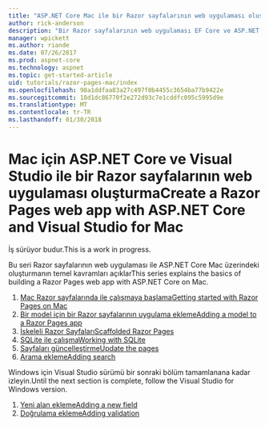 ```yaml
---
title: "ASP.NET Core Mac ile bir Razor sayfalarının web uygulaması oluşturma"
author: rick-anderson
description: "Bir Razor sayfalarının web uygulaması EF Core ve ASP.NET Core ile oluşturun."
manager: wpickett
ms.author: riande
ms.date: 07/26/2017
ms.prod: aspnet-core
ms.technology: aspnet
ms.topic: get-started-article
uid: tutorials/razor-pages-mac/index
ms.openlocfilehash: 98a1ddfaa83a27c497f0b4455c3654ba77b9422e
ms.sourcegitcommit: 18d1dc86770f2e272d93c7e1cddfc095c5995d9e
ms.translationtype: MT
ms.contentlocale: tr-TR
ms.lasthandoff: 01/30/2018
---
```

# <a name="create-a-razor-pages-web-app-with-aspnet-core-and-visual-studio-for-mac"></a><span data-ttu-id="f921e-103">Mac için ASP.NET Core ve Visual Studio ile bir Razor sayfalarının web uygulaması oluşturma</span><span class="sxs-lookup"><span data-stu-id="f921e-103">Create a Razor Pages web app with ASP.NET Core and Visual Studio for Mac</span></span>

<span data-ttu-id="f921e-104">İş sürüyor budur.</span><span class="sxs-lookup"><span data-stu-id="f921e-104">This is a work in progress.</span></span>

<span data-ttu-id="f921e-105">Bu seri Razor sayfalarının web uygulaması ile ASP.NET Core Mac üzerindeki oluşturmanın temel kavramları açıklar</span><span class="sxs-lookup"><span data-stu-id="f921e-105">This series explains the basics of building a Razor Pages web app with ASP.NET Core on Mac.</span></span>

1. [<span data-ttu-id="f921e-106">Mac Razor sayfalarında ile çalışmaya başlama</span><span class="sxs-lookup"><span data-stu-id="f921e-106">Getting started with Razor Pages on Mac</span></span>](xref:tutorials/razor-pages-mac/razor-pages-start)
1. [<span data-ttu-id="f921e-107">Bir model için bir Razor sayfalarının uygulama ekleme</span><span class="sxs-lookup"><span data-stu-id="f921e-107">Adding a model to a Razor Pages app</span></span>](xref:tutorials/razor-pages-mac/model)
1. [<span data-ttu-id="f921e-108">İskeleli Razor Sayfaları</span><span class="sxs-lookup"><span data-stu-id="f921e-108">Scaffolded Razor Pages</span></span>](xref:tutorials/razor-pages-mac/page)
1. [<span data-ttu-id="f921e-109">SQLite ile çalışma</span><span class="sxs-lookup"><span data-stu-id="f921e-109">Working with SQLite</span></span>](xref:tutorials/razor-pages-mac/sql)
1. [<span data-ttu-id="f921e-110">Sayfaları güncelleştirme</span><span class="sxs-lookup"><span data-stu-id="f921e-110">Update the pages</span></span>](xref:tutorials/razor-pages-mac/da1)
1. [<span data-ttu-id="f921e-111">Arama ekleme</span><span class="sxs-lookup"><span data-stu-id="f921e-111">Adding search</span></span>](xref:tutorials/razor-pages-mac/search)


<span data-ttu-id="f921e-112">Windows için Visual Studio sürümü bir sonraki bölüm tamamlanana kadar izleyin.</span><span class="sxs-lookup"><span data-stu-id="f921e-112">Until the next section is complete, follow the Visual Studio for Windows version.</span></span>

1. [<span data-ttu-id="f921e-113">Yeni alan ekleme</span><span class="sxs-lookup"><span data-stu-id="f921e-113">Adding a new field</span></span>](xref:tutorials/razor-pages/new-field)
1. [<span data-ttu-id="f921e-114">Doğrulama ekleme</span><span class="sxs-lookup"><span data-stu-id="f921e-114">Adding validation</span></span>](xref:tutorials/razor-pages/validation)
